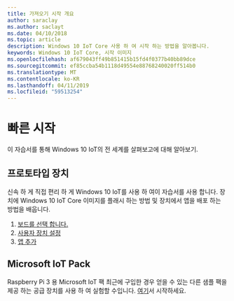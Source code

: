 ```yaml
---
title: 가져오기 시작 개요
author: saraclay
ms.author: saclayt
ms.date: 04/10/2018
ms.topic: article
description: Windows 10 IoT Core 사용 하 여 시작 하는 방법을 알아봅니다.
keywords: Windows 10 IoT Core, 시작 이미지
ms.openlocfilehash: af679043ff49b851415b15fd4f0377b40bb89dce
ms.sourcegitcommit: ef85ccba54b1118d49554e88768240020ff514b0
ms.translationtype: MT
ms.contentlocale: ko-KR
ms.lasthandoff: 04/11/2019
ms.locfileid: "59513254"
---
```

# <a name="quickstarts"></a>빠른 시작

이 자습서를 통해 Windows 10 IoT의 전 세계를 살펴보고에 대해 알아보기. 
 
## <a name="prototype-a-device"></a>프로토타입 장치
신속 하 게 직접 편리 하 게 Windows 10 IoT를 사용 하 여이 자습서를 사용 합니다. 장치에 Windows 10 IoT Core 이미지를 플래시 하는 방법 및 장치에서 앱을 배포 하는 방법을 배웁니다.

1. [보드를 선택 합니다.](quickstarter/PrototypeBoards.md)
2.  [사용자 장치 설정](quickstarter/DeviceSetup.md)
3.  [앱 추가](quickstarter/DevelopApp.md)

## <a name="microsoft-iot-pack"></a>Microsoft IoT Pack
Raspberry Pi 3 용 Microsoft IoT 팩 최근에 구입한 경우 얻을 수 있는 다른 샘플 팩을 제공 하는 공급 장치를 사용 하 여 실험할 수입니다. [여기](adafruitkit.md)서 시작하세요.